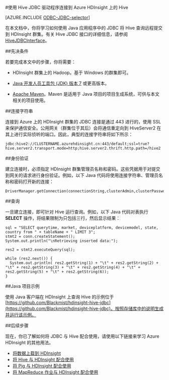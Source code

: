 <properties
 pageTitle="使用 JDBC 在 Azure HDInsight 上查询 Hive"
 description="了解如何使用 JDBC 连接到 Azure HDInsight 上的 Hive，以及如何通过远程方式对存储在云中的数据运行查询。"
 services="hdinsight"
 documentationCenter=""
 authors="Blackmist"
 manager="paulettm"
 editor="cgronlun"
 tags="azure-portal"/>

<tags
	ms.service="hdinsight"
	ms.date="09/23/2015"
	wacn.date="11/12/2015"/>

#使用 Hive JDBC 驱动程序连接到 Azure HDInsight 上的 Hive

[AZURE.INCLUDE [ODBC-JDBC-selector](../includes/hdinsight-selector-odbc-jdbc.md)]

在本文档中，你将学习如何使用 Java 应用程序中的 JDBC 将 Hive 查询远程提交到 HDInsight 群集。有关 Hive JDBC 接口的详细信息，请参阅 [HiveJDBCInterface](https://cwiki.apache.org/confluence/display/Hive/HiveJDBCInterface)。

##先决条件

若要完成本文中的步骤，你将需要：

* HDInsight 群集上的 Hadoop。基于 Windows 的群集即可。

* [Java 开发人员工具包 (JDK) 版本 7](https://www.oracle.com/technetwork/java/javase/downloads/jdk7-downloads-1880260.html) 或更高版本。

* [Apache Maven](https://maven.apache.org)。Maven 是适用于 Java 项目的项目生成系统，可供与本文相关的项目使用。

##连接字符串

连接到 Azure 上的 HDInsight 群集的 JDBC 连接是通过 443 进行的，使用 SSL 来保护通信安全。公用网关（群集位于其后）会将通信重定向到 HiveServer2 在其上进行实际侦听的端口。因此，典型的连接字符串将如下所示：

    jdbc:hive2://CLUSTERNAME.azurehdinsight.cn:443/default;ssl=true?hive.server2.transport.mode=http;hive.server2.thrift.http.path=/hive2

##身份验证

建立连接时，必须指定 HDInsight 群集管理员名称和密码。这些凭据用于对提交到网关的请求进行身份验证。例如，以下 Java 代码将使用连接字符串、管理员名称和密码打开新的连接：

    DriverManager.getConnection(connectionString,clusterAdmin,clusterPassword);

##查询

一旦建立连接，即可针对 Hive 运行查询。例如，以下 Java 代码对表执行 __SELECT__ 操作，将结果限制为只包括三行，然后显示结果：

    sql = "SELECT querytime, market, deviceplatform, devicemodel, state, country from " + tableName + " LIMIT 3";
    stmt2 = conn.createStatement();
    System.out.println("\nRetrieving inserted data:");

    res2 = stmt2.executeQuery(sql);

    while (res2.next()) {
      System.out.println( res2.getString(1) + "\t" + res2.getString(2) + "\t" + res2.getString(3) + "\t" + res2.getString(4) + "\t" + res2.getString(5) + "\t" + res2.getString(6));
    }

##Java 项目示例

使用 Java 客户端在 HDInsight 上查询 Hive 的示例位于 [https://github.com/Blackmist/hdinsight-hive-jdbc](https://github.com/Blackmist/hdinsight-hive-jdbc)。按照存储库中的说明生成并运行该示例。

##后续步骤

现在，你已了解如何将 JDBC 与 Hive 配合使用，请使用以下链接来学习 Azure HDInsight 的其他用法。

* [将数据上载到 HDInsight](/documentation/articles/hdinsight-upload-data)
* [将 Hive 与 HDInsight 配合使用](/documentation/articles/hdinsight-use-hive)
* [将 Pig 与 HDInsight 配合使用](/documentation/articles/hdinsight-use-pig)
* [将 MapReduce 作业与 HDInsight 配合使用](/documentation/articles/hdinsight-use-mapreduce)

<!---HONumber=79-->